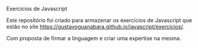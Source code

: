 Exercicios de Javascript

Este repositório foi criado para armazenar os exercicios de Javascript que estão no site https://gustavoguanabara.github.io/javascript/exercicios/.


Com proposta de firmar a linguagem e criar uma expertise na mesma.
